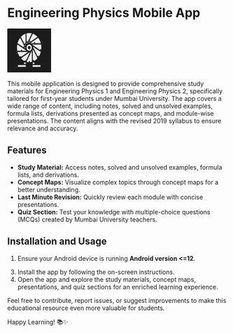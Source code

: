 # Engineering Physics Mobile App
<img src="logo.png" alt="App Logo" width="100"/>

This mobile application is designed to provide comprehensive study materials for Engineering Physics 1 and Engineering Physics 2, specifically tailored for first-year students under Mumbai University. The app covers a wide range of content, including notes, solved and unsolved examples, formula lists, derivations presented as concept maps, and module-wise presentations. The content aligns with the revised 2019 syllabus to ensure relevance and accuracy.

## Features

- **Study Material:** Access notes, solved and unsolved examples, formula lists, and derivations.
- **Concept Maps:** Visualize complex topics through concept maps for a better understanding.
- **Last Minute Revision:** Quickly review each module with concise presentations.
- **Quiz Section:** Test your knowledge with multiple-choice questions (MCQs) created by Mumbai University teachers.

 <!--
 ## Download
 
You can download the app on the Google Play Store using the following link: [Engineering Physics App](https://play.google.com/store/apps/details?id=com.philophysics.ephysicsapp)

or you can download the application from
[GitHub](https://github.com/PiKa919/E-PhysicsApp/releases/tag/1.0.0)
-->

## Installation and Usage

1. Ensure your Android device is running **Android version <=12**.
<!-- 2. Download the app from the provided [Google Play Store link](https://play.google.com/store/apps/details?id=com.philophysics.ephysicsapp). -->
3. Install the app by following the on-screen instructions.
4. Open the app and explore the study materials, concept maps, presentations, and quiz sections for an enriched learning experience.


Feel free to contribute, report issues, or suggest improvements to make this educational resource even more valuable for students.

Happy Learning! 📚✨
